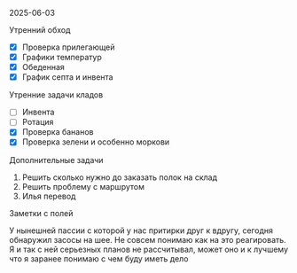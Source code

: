 2025-06-03


Утренний обход

- [x] Проверка прилегающей
- [x] Графики температур
- [x] Обеденная
- [x] График септа и инвента

Утренние задачи кладов
- [ ] Инвента
- [ ] Ротация
- [x] Проверка бананов
- [x] Проверка зелени и особенно моркови

Дополнительные задачи

1. Решить сколько нужно до заказать полок на склад
2. Решить проблему с маршрутом 
3. Илья перевод

Заметки с полей

  У нынешней пассии с которой у нас притирки друг к вдругу, сегодня обнаружил засосы на шее. Не совсем понимаю как на это реагировать. Я и так с ней серьезных планов не рассчитывал, может оно и к лучшему что я заранее понимаю с чем буду иметь дело